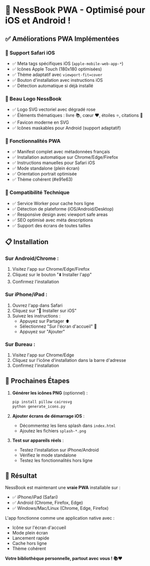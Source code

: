 # 🎉 NessBook PWA - Optimisé pour iOS et Android !

## ✅ Améliorations PWA Implémentées

### 📱 Support Safari iOS
- ✅ Meta tags spécifiques iOS (`apple-mobile-web-app-*`)
- ✅ Icônes Apple Touch (180x180 optimisées)
- ✅ Thème adaptatif avec `viewport-fit=cover`
- ✅ Bouton d'installation avec instructions iOS
- ✅ Détection automatique si déjà installé

### 🎨 Beau Logo NessBook
- ✅ Logo SVG vectoriel avec dégradé rose
- ✅ Éléments thématiques : livre 📚, cœur ❤️, étoiles ⭐, citations 💬
- ✅ Favicon moderne en SVG
- ✅ Icônes maskables pour Android (support adaptatif)

### 🌟 Fonctionnalités PWA
- ✅ Manifest complet avec métadonnées français
- ✅ Installation automatique sur Chrome/Edge/Firefox
- ✅ Instructions manuelles pour Safari iOS
- ✅ Mode standalone (plein écran)
- ✅ Orientation portrait optimisée
- ✅ Thème cohérent (#e91e63)

### 🔧 Compatibilité Technique
- ✅ Service Worker pour cache hors ligne
- ✅ Détection de plateforme (iOS/Android/Desktop)
- ✅ Responsive design avec viewport safe areas
- ✅ SEO optimisé avec méta descriptions
- ✅ Support des écrans de toutes tailles

## 📋 Installation

### Sur Android/Chrome :
1. Visitez l'app sur Chrome/Edge/Firefox
2. Cliquez sur le bouton "⬇️ Installer l'app"
3. Confirmez l'installation

### Sur iPhone/iPad :
1. Ouvrez l'app dans Safari
2. Cliquez sur "📱 Installer sur iOS"
3. Suivez les instructions :
   - Appuyez sur Partager ⬆️
   - Sélectionnez "Sur l'écran d'accueil" 📱
   - Appuyez sur "Ajouter"

### Sur Bureau :
1. Visitez l'app sur Chrome/Edge
2. Cliquez sur l'icône d'installation dans la barre d'adresse
3. Confirmez l'installation

## 🎯 Prochaines Étapes

1. **Générer les icônes PNG** (optionnel) :
   ```bash
   pip install pillow cairosvg
   python generate_icons.py
   ```

2. **Ajouter écrans de démarrage iOS** :
   - Décommentez les liens splash dans `index.html`
   - Ajoutez les fichiers `splash-*.png`

3. **Test sur appareils réels** :
   - Testez l'installation sur iPhone/Android
   - Vérifiez le mode standalone
   - Testez les fonctionnalités hors ligne

## 🚀 Résultat

NessBook est maintenant une **vraie PWA** installable sur :
- ✅ iPhone/iPad (Safari)
- ✅ Android (Chrome, Firefox, Edge)
- ✅ Windows/Mac/Linux (Chrome, Edge, Firefox)

L'app fonctionne comme une application native avec :
- Icône sur l'écran d'accueil
- Mode plein écran
- Lancement rapide
- Cache hors ligne
- Thème cohérent

**Votre bibliothèque personnelle, partout avec vous ! 📚❤️**
